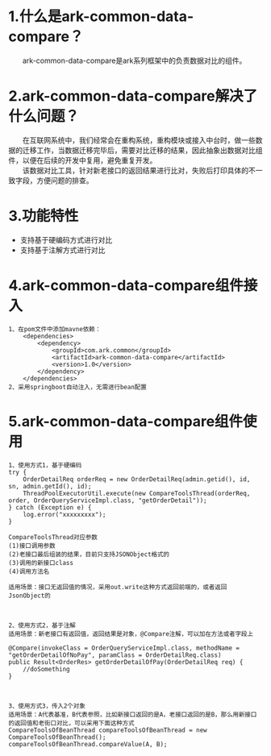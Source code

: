 # 1.什么是ark-common-data-compare？
&emsp;&emsp;ark-common-data-compare是ark系列框架中的负责数据对比的组件。
# 2.ark-common-data-compare解决了什么问题？
&emsp;&emsp;在互联网系统中，我们经常会在重构系统，重构模块或接入中台时，做一些数据的迁移工作，当数据迁移完毕后，需要对比迁移的结果，因此抽象出数据对比组件，以便在后续的开发中复用，避免重复开发。       
&emsp;&emsp;该数据对比工具，针对新老接口的返回结果进行比对，失败后打印具体的不一致字段，方便问题的排查。

# 3.功能特性
- 支持基于硬编码方式进行对比
- 支持基于注解方式进行对比

# 4.ark-common-data-compare组件接入
```
1、在pom文件中添加mavne依赖：
    <dependencies>
        <dependency>
            <groupId>com.ark.common</groupId>
            <artifactId>ark-common-data-compare</artifactId>
            <version>1.0</version>
        </dependency>
    </dependencies>
2、采用springboot自动注入，无需进行bean配置    
```

# 5.ark-common-data-compare组件使用
```
1、使用方式1，基于硬编码
try {
    OrderDetailReq orderReq = new OrderDetailReq(admin.getid(), id, sn, admin.getId(), id);
    ThreadPoolExecutorUtil.execute(new CompareToolsThread(orderReq, order, OrderQueryServiceImpl.class, "getOrderDetail"));
} catch (Exception e) {
    log.error("xxxxxxxxx");
}

CompareToolsThread对应参数
(1)接口调用参数
(2)老接口最后组装的结果，目前只支持JSONObject格式的
(3)调用的新接口class
(4)调用方法名

适用场景：接口无返回值的情况，采用out.write这种方式返回前端的，或者返回JsonObject的



2、使用方式2，基于注解
适用场景：新老接口有返回值，返回结果是对象，@Compare注解，可以加在方法或者字段上

@Compare(invokeClass = OrderQueryServiceImpl.class, methodName = "getOrderDetailOfNoPay", paramClass = OrderDetailReq.class)
public Result<OrderRes> getOrderDetailOfPay(OrderDetailReq req) {
    //doSomething
}



3、使用方式3，传入2个对象
适用场景：A代表基准，B代表参照，比如新接口返回的是A，老接口返回的是B，那么用新接口的返回值和老街口对比，可以采用下面这种方式
CompareToolsOfBeanThread compareToolsOfBeanThread = new CompareToolsOfBeanThread();
compareToolsOfBeanThread.compareValue(A, B);

```

